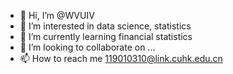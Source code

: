 - 👋 Hi, I’m @WVUIV
- 👀 I’m interested in data science, statistics
- 🌱 I’m currently learning financial statistics
- 💞️ I’m looking to collaborate on ...
- 📫 How to reach me 119010310@link.cuhk.edu.cn

<!---
WVUIV/WVUIV is a ✨ special ✨ repository because its `README.md` (this file) appears on your GitHub profile.
You can click the Preview link to take a look at your changes.
--->

